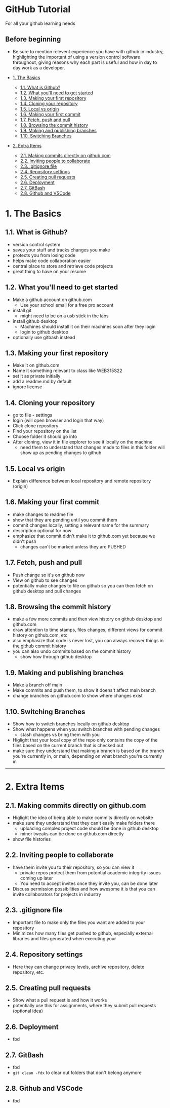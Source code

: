 # GitHub Tutorial  <!-- omit in toc -->
For all your github learning needs

## Before beginning <!-- omit in toc -->

- Be sure to mention relevent experience you have with github in industry, highlighting the important of using a version control software throughout, giving reasons why each part is useful and how in day to day work as a developer.

- [1. The Basics](#1-the-basics)
  - [1.1. What is Github?](#11-what-is-github)
  - [1.2. What you'll need to get started](#12-what-youll-need-to-get-started)
  - [1.3. Making your first repository](#13-making-your-first-repository)
  - [1.4. Cloning your repository](#14-cloning-your-repository)
  - [1.5. Local vs origin](#15-local-vs-origin)
  - [1.6. Making your first commit](#16-making-your-first-commit)
  - [1.7. Fetch, push and pull](#17-fetch-push-and-pull)
  - [1.8. Browsing the commit history](#18-browsing-the-commit-history)
  - [1.9. Making and publishing branches](#19-making-and-publishing-branches)
  - [1.10. Switching Branches](#110-switching-branches)
- [2. Extra Items](#2-extra-items)
  - [2.1. Making commits directly on github.com](#21-making-commits-directly-on-githubcom)
  - [2.2. Inviting people to collaborate](#22-inviting-people-to-collaborate)
  - [2.3. .gitignore file](#23-gitignore-file)
  - [2.4. Repository settings](#24-repository-settings)
  - [2.5. Creating pull requests](#25-creating-pull-requests)
  - [2.6. Deployment](#26-deployment)
  - [2.7. GitBash](#27-gitbash)
  - [2.8. Github and VSCode](#28-github-and-vscode)

# 1. The Basics

## 1.1. What is Github?

- version control system
- saves your stuff and tracks changes you make
- protects you from losing code
- helps make code collaboration easier
- central place to store and retrieve code projects
- great thing to have on your resume

## 1.2. What you'll need to get started

- Make a github account on github.com
  - Use your school email for a free pro account
- install git
  - might need to be on a usb stick in the labs
- install github desktop
  - Machines should install it on their machines soon after they login
  - login to github desktop
- optionally use gitbash instead

## 1.3. Making your first repository

- Make it on github.com
- Name it something relevant to class like WEB315S22
- set it as private initially
- add a readme.md by default
- ignore license

## 1.4. Cloning your repository

- go to file - settings
- login (will open browser and login that way)
- Click clone repository
- Find your repository on the list
- Choose folder it should go into
- After cloning, view it in file explorer to see it locally on the machine
  - need them to understand that changes made to files in this folder will show up as pending changes to github

## 1.5. Local vs origin

- Explain difference between local repository and remote repository (origin)

## 1.6. Making your first commit

- make changes to readme file
- show that they are pending until you commit them
- commit changes locally, setting a relevant name for the summary
- description optional for now
- emphasize that commit didn't make it to github.com yet because we didn't push
  - changes can't be marked unless they are PUSHED
## 1.7. Fetch, push and pull

- Push change so it's on github now
- View on github to see changes
- potentially make changes to file on github so you can then fetch on github desktop and pull changes

## 1.8. Browsing the commit history

- make a few more commits and then view history on github desktop and github.com
- draw attention to time stamps, files changes, different views for commit history on github.com, etc
- also emphasize that code is never lost, you can always recover things in the github commit history
- you can also undo commits based on the commit history
  - show how through github desktop

## 1.9. Making and publishing branches

- Make a branch off main
- Make commits and push them, to show it doens't affect main branch
- change branches on github.com to show where changes exist

## 1.10. Switching Branches

- Show how to switch branches locally on github desktop
- Show what happens when you switch branches with pending changes 
  - stash changes vs bring them with you
- Higlight that your local copy of the repo only contains the copy of the files based on the current branch that is checked out
- make sure they understand that making a branch is based on the branch you're currently in, or main, depending on what branch you're currently in

---

# 2. Extra Items

## 2.1. Making commits directly on github.com

- Higlight the idea of being able to make commits directly on website
- make sure they understand that they can't easily make folders there
  - uploading complex project code should be done in github desktop
  - minor tweaks can be done on github.com directly
- show file histories

## 2.2. Inviting people to collaborate

- have them invite you to their repository, so you can view it
  - private repos protect them from potential academic integrity issues coming up later
  - You need to accept invites once they invite you, can be done later
- Discuss permission possibilities and how awesome it is that you can invite collaborators for projects in industry

## 2.3. .gitignore file

- Important file to make only the files you want are added to your repository
- Minimizes how many files get pushed to github, especially external libraries and files generated when executing your 

## 2.4. Repository settings

- Here they can change privacy levels, archive repository, delete repository, etc.

## 2.5. Creating pull requests

- Show what a pull request is and how it works
- potentially use this for assignments, where they submit pull requests (optional idea)

## 2.6. Deployment

- tbd

## 2.7. GitBash

- tbd
- `git clean -fdx` to clear out folders that don't belong anymore

## 2.8. Github and VSCode

- tbd
